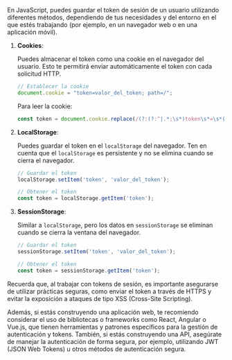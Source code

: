 En JavaScript, puedes guardar el token de sesión de un usuario utilizando diferentes métodos, dependiendo de tus necesidades y del entorno en el que estés trabajando (por ejemplo, en un navegador web o en una aplicación móvil).

1. **Cookies**:

   Puedes almacenar el token como una cookie en el navegador del usuario. Esto te permitirá enviar automáticamente el token con cada solicitud HTTP.

   ```javascript
   // Establecer la cookie
   document.cookie = "token=valor_del_token; path=/";
   ```

   Para leer la cookie:

   ```javascript
   const token = document.cookie.replace(/(?:(?:^|.*;\s*)token\s*=\s*([^;]*).*$)|^.*$/, "$1");
   ```

2. **LocalStorage**:

   Puedes guardar el token en el `localStorage` del navegador. Ten en cuenta que el `localStorage` es persistente y no se elimina cuando se cierra el navegador.

   ```javascript
   // Guardar el token
   localStorage.setItem('token', 'valor_del_token');

   // Obtener el token
   const token = localStorage.getItem('token');
   ```

3. **SessionStorage**:

   Similar a `localStorage`, pero los datos en `sessionStorage` se eliminan cuando se cierra la ventana del navegador.

   ```javascript
   // Guardar el token
   sessionStorage.setItem('token', 'valor_del_token');

   // Obtener el token
   const token = sessionStorage.getItem('token');
   ```

Recuerda que, al trabajar con tokens de sesión, es importante asegurarse de utilizar prácticas seguras, como enviar el token a través de HTTPS y evitar la exposición a ataques de tipo XSS (Cross-Site Scripting).

Además, si estás construyendo una aplicación web, te recomiendo considerar el uso de bibliotecas o frameworks como React, Angular o Vue.js, que tienen herramientas y patrones específicos para la gestión de autenticación y tokens. También, si estás construyendo una API, asegúrate de manejar la autenticación de forma segura, por ejemplo, utilizando JWT (JSON Web Tokens) u otros métodos de autenticación segura.

